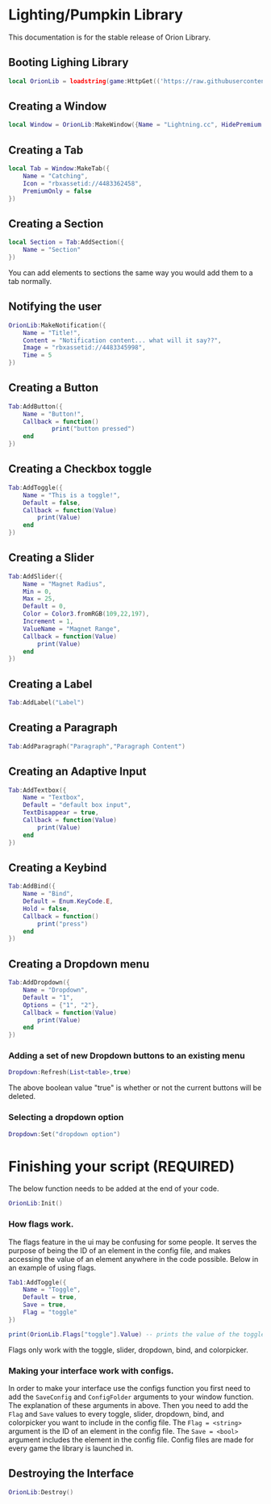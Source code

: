 # Lighting/Pumpkin Library
This documentation is for the stable release of Orion Library.

## Booting Lighing Library
```lua
local OrionLib = loadstring(game:HttpGet(('https://raw.githubusercontent.com/rainhitgrassed/mine/main/Source')))()
```



## Creating a Window
```lua
local Window = OrionLib:MakeWindow({Name = "Lightning.cc", HidePremium = false, SaveConfig = true, ConfigFolder = "OrionTest"})

```



## Creating a Tab
```lua
local Tab = Window:MakeTab({
	Name = "Catching",
	Icon = "rbxassetid://4483362458",
	PremiumOnly = false
})

```
## Creating a Section
```lua
local Section = Tab:AddSection({
	Name = "Section"
})

```
You can add elements to sections the same way you would add them to a tab normally.

## Notifying the user
```lua
OrionLib:MakeNotification({
	Name = "Title!",
	Content = "Notification content... what will it say??",
	Image = "rbxassetid://4483345998",
	Time = 5
})

```



## Creating a Button
```lua
Tab:AddButton({
	Name = "Button!",
	Callback = function()
      		print("button pressed")
  	end    
})

```


## Creating a Checkbox toggle
```lua
Tab:AddToggle({
	Name = "This is a toggle!",
	Default = false,
	Callback = function(Value)
		print(Value)
	end    
})

```

## Creating a Slider
```lua
Tab:AddSlider({
	Name = "Magnet Radius",
	Min = 0,
	Max = 25,
	Default = 0,
	Color = Color3.fromRGB(109,22,197),
	Increment = 1,
	ValueName = "Magnet Range",
	Callback = function(Value)
		print(Value)
	end    
})

```

## Creating a Label
```lua
Tab:AddLabel("Label")
```


## Creating a Paragraph
```lua
Tab:AddParagraph("Paragraph","Paragraph Content")
```

## Creating an Adaptive Input
```lua
Tab:AddTextbox({
	Name = "Textbox",
	Default = "default box input",
	TextDisappear = true,
	Callback = function(Value)
		print(Value)
	end	  
})

```


## Creating a Keybind
```lua
Tab:AddBind({
	Name = "Bind",
	Default = Enum.KeyCode.E,
	Hold = false,
	Callback = function()
		print("press")
	end    
})

```

## Creating a Dropdown menu
```lua
Tab:AddDropdown({
	Name = "Dropdown",
	Default = "1",
	Options = {"1", "2"},
	Callback = function(Value)
		print(Value)
	end    
})

```

### Adding a set of new Dropdown buttons to an existing menu
```lua
Dropdown:Refresh(List<table>,true)
```

The above boolean value "true" is whether or not the current buttons will be deleted.
### Selecting a dropdown option
```lua
Dropdown:Set("dropdown option")
```

# Finishing your script (REQUIRED)
The below function needs to be added at the end of your code.
```lua
OrionLib:Init()
```

### How flags work.
The flags feature in the ui may be confusing for some people. It serves the purpose of being the ID of an element in the config file, and makes accessing the value of an element anywhere in the code possible.
Below in an example of using flags.
```lua
Tab1:AddToggle({
    Name = "Toggle",
    Default = true,
    Save = true,
    Flag = "toggle"
})

print(OrionLib.Flags["toggle"].Value) -- prints the value of the toggle.
```
Flags only work with the toggle, slider, dropdown, bind, and colorpicker.

### Making your interface work with configs.
In order to make your interface use the configs function you first need to add the `SaveConfig` and `ConfigFolder` arguments to your window function. The explanation of these arguments in above.
Then you need to add the `Flag` and `Save` values to every toggle, slider, dropdown, bind, and colorpicker you want to include in the config file.
The `Flag = <string>` argument is the ID of an element in the config file.
The `Save = <bool>` argument includes the element in the config file.
Config files are made for every game the library is launched in.

## Destroying the Interface
```lua
OrionLib:Destroy()
```
